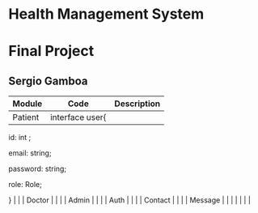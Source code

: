 # Health Management System
# Final Project
## Sergio Gamboa

| Module   | Code | Description |
| ---------------- | :--: | ---: |
| Patient  |    interface user{
<p> id: int ; </p>
<p> email: string;</p>
<p> password: string; </p>
<p> role: Role; </p>
} |     |
| Doctor  |      |   |
| Admin |     |      |
| Auth   |  |      |
| Contact  |     |      |
| Message  |     |      |
|  |     |     |

